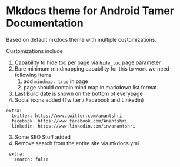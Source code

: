 # Mkdocs theme for Android Tamer Documentation

Based on default mkdocs theme with multiple customizations.

Customizations include

1. Capability to hide toc per page via ```hide_toc``` page parameter
1. Bare minimum mindmapping capability
    for this to work we need following items
    1. add ```mindmap: true``` in page
    1. page should contain mind map in markdown list format.
1. Last Build date is shown on the bottom of everypage
2. Social icons added (Twitter / Facebook and Linkedin)
```
extra:
  twitter: https://www.twitter.com/anantshri
  facebook: https://www.facebook.com/Anantshri
  linkedin: https://www.linkedin.com/in/anantshri
```
3. Some SEO Stuff added
1. Remove search from the entire site via mkdocs.yml
```
 extra:
   search: false
``` 
